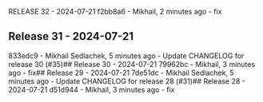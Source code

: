 RELEASE 32 - 2024-07-21
f2bb8a6 - Mikhail, 2 minutes ago - fix
## Release 31 - 2024-07-21
833edc9 - Mikhail Sedlachek, 5 minutes ago - Update CHANGELOG for release 30 (#35)## Release 30 - 2024-07-21
79962bc - Mikhail, 3 minutes ago - fix## Release 29 - 2024-07-21
7de51dc - Mikhail Sedlachek, 5 minutes ago - Update CHANGELOG for release 28 (#31)## Release 28 - 2024-07-21
d51d944 - Mikhail, 3 minutes ago - fix